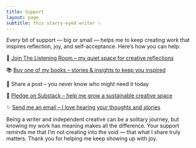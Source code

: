 ```yaml
---
title: Support 
layout: page
subtitle: this starry-eyed writer ✨
---
```


Every bit of support — big or small — helps me to keep creating work that inspires reflection, joy, and self-acceptance. Here’s how you can help:

  🌙 [Join The Listening Room – my quiet space for creative reflections](https://payhip.com/b/ROPCQ)

  📚 [Buy one of my books – stories & insights to keep you inspired](https://payhip.com/ArcadiaPage)

  💌 Share a post – you never know who might need it today

  💖 [Pledge on Substack – help me grow a sustainable creative space](https://arcadiapage.substack.com/pledge) 

  ✨ [Send me an email – I love hearing your thoughts and stories](mailto:arcadia@arcadiapage.com)

Being a writer and independent creative can be a solitary journey, but knowing my work has meaning makes all the difference. Your support reminds me that I’m not creating into the void — that what I share truly matters.
Thank you for helping me keep showing up with joy.
